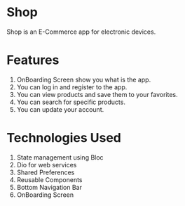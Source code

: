 # Shop
Shop is an E-Commerce app for electronic devices.

# Features
1) OnBoarding Screen show you what is the app.
2) You can log in and register to the app.
3) You can view products and save them to your favorites.
4) You can search for specific products.
5) You can update your account.

# Technologies Used
1) State management using Bloc
2) Dio for web services
3) Shared Preferences
4) Reusable Components
5) Bottom Navigation Bar
6) OnBoarding Screen
